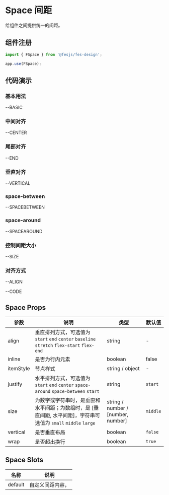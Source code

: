 # Space 间距

给组件之间提供统一的间距。

## 组件注册

```js
import { FSpace } from '@fesjs/fes-design';

app.use(FSpace);
```

## 代码演示

### 基本用法

--BASIC

### 中间对齐

--CENTER

### 尾部对齐

--END

### 垂直对齐

--VERTICAL

### space-between

--SPACEBETWEEN

### space-around

--SPACEAROUND

### 控制间距大小

--SIZE

### 对齐方式

--ALIGN

--CODE

## Space Props

| 参数      | 说明                                                                                                           | 类型                               | 默认值   |
| --------- | -------------------------------------------------------------------------------------------------------------- | ---------------------------------- | -------- |
| align     | 垂直排列方式，可选值为 `start` `end` `center` `baseline` `stretch` `flex-start` `flex-end`                     | string                             | -        |
| inline    | 是否为行内元素                                                                                                 | boolean                            | false    |
| itemStyle | 节点样式                                                                                                       | string / object                    | -        |
| justify   | 水平排列方式，可选值为 `start` `end` `center` `space-around` `space-between` `start`                           | string                             | `start`  |
| size      | 为数字或字符串时，是垂直和水平间距；为数组时，是 [垂直间距, 水平间距]，字符串可选值为 `small` `middle` `large` | string / number / [number, number] | `middle` |
| vertical  | 是否垂直布局                                                                                                   | boolean                            | `false`  |
| wrap      | 是否超出换行                                                                                                   | boolean                            | `true`   |

## Space Slots

| 名称    | 说明             |
| ------- | ---------------- |
| default | 自定义间距内容， |
